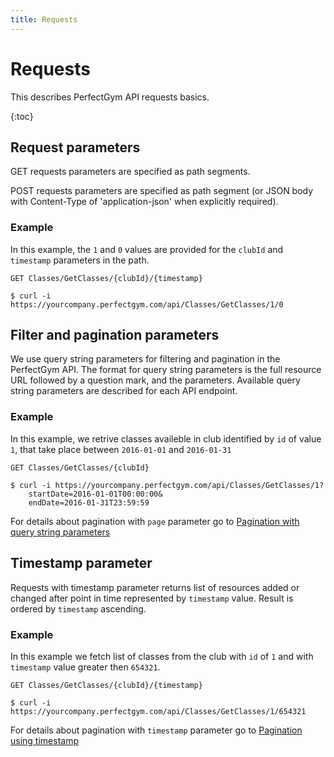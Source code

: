 ```yaml
---
title: Requests
---
```


# Requests

This describes PerfectGym API requests basics.

{:toc}



## Request parameters

GET requests parameters are specified as path segments.    

POST requests parameters are specified as path segment (or JSON body with Content-Type of 'application-json'
when explicitly required).


### Example
In this example, the `1` and `0` values are provided for the `clubId`
and `timestamp` parameters in the path.

    GET Classes/GetClasses/{clubId}/{timestamp}
``` command-line
$ curl -i https://yourcompany.perfectgym.com/api/Classes/GetClasses/1/0
```


## Filter and pagination parameters

We use query string parameters for filtering and pagination in the PerfectGym API. 
The format for query string parameters is the full resource URL followed by a question mark, and the parameters.
Available query string parameters are described for each API endpoint.


### Example
In this example, we retrive classes availeble in club identified by `id` of value `1`, that take place
between `2016-01-01` and `2016-01-31`

	GET Classes/GetClasses/{clubId}
``` command-line
$ curl -i https://yourcompany.perfectgym.com/api/Classes/GetClasses/1?
	startDate=2016-01-01T00:00:00&
	endDate=2016-01-31T23:59:59
```

For details about pagination with `page` parameter go to [Pagination with query string parameters][Pagination]



## Timestamp parameter

Requests with timestamp parameter returns list of resources added or changed after point in time represented
by `timestamp` value. Result is ordered by `timestamp` ascending.

### Example
In this example we fetch list of classes from the club with `id` of `1` and with `timestamp` 
value greater then `654321`.

	GET Classes/GetClasses/{clubId}/{timestamp}
``` command-line
$ curl -i https://yourcompany.perfectgym.com/api/Classes/GetClasses/1/654321
```

For details about pagination with `timestamp` parameter go to [Pagination using timestamp][PaginationWithTimestamp]


[Pagination]:  /api/overview/pagination#page
[PaginationWithTimestamp]:  /api/overview/pagination#timestamp